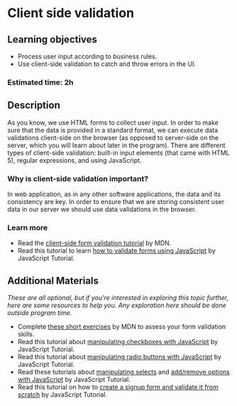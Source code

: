# Client side validation

## Learning objectives

- Process user input according to business rules.
- Use client-side validation to catch and throw errors in the UI.

### Estimated time: 2h

## Description

As you know, we use HTML forms to collect user input. In order to make sure that the data is provided in a standard format, we can execute data validations client-side on the browser (as opposed to server-side on the server, which you will learn about later in the program). There are different types of client-side validation: built-in input elements (that came with HTML 5), regular expressions, and using JavaScript.

### Why is client-side validation important?

In web application, as in any other software applications, the data and its consistency are key. In order to ensure that we are storing consistent user data in our server we should use data validations in the browser.

### Learn more
- Read the [client-side form validation tutorial](https://developer.mozilla.org/en-US/docs/Learn/Forms/Form_validation) by MDN.
- Read this tutorial to learn [how to validate forms using JavaScript](https://www.javascripttutorial.net/javascript-dom/javascript-form/) by JavaScript Tutorial.

## Additional Materials

*These are all optional, but if you're interested in exploring this topic further, here are some resources to help you. Any exploration here should be done outside program time.*
- Complete  [these short exercises](https://developer.mozilla.org/en-US/docs/Learn/Forms/Test_your_skills:_Form_validation) by MDN to assess your form validation skills.
- Read this tutorial about [manipulating checkboxes with JavaScript](https://www.javascripttutorial.net/javascript-dom/javascript-checkbox/) by JavaScript Tutorial.
- Read this tutorial about [manipulating radio buttons with JavaScript](https://www.javascripttutorial.net/javascript-dom/javascript-radio-button/) by JavaScript Tutorial.
- Read these tutorials about [manipulating selects](https://www.javascripttutorial.net/javascript-dom/javascript-select-box/) and [add/remove options with JavaScript](https://www.javascripttutorial.net/javascript-dom/javascript-add-remove-options/) by JavaScript Tutorial.
- Read this tutorial on how to [create a signup form and validate it from scratch](https://www.javascripttutorial.net/javascript-dom/javascript-form-validation/) by JavaScript Tutorial.
